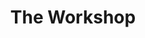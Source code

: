 ---
  title: The Workshop
  description: Furnishing the College with history
  latitude: -26.173035
  longitude: 28.074214
  cards:
    - poi-011-card-001.md
    - poi-011-card-002.md
    - poi-011-card-003.md
    - poi-011-card-004.md
    - poi-011-card-005.md
    - poi-011-card-006.md
    - poi-011-card-007.md
    - poi-011-card-008.md
  themes:
    - Brothers today at Sacred Heart
    - Ethos
    - College Characters
    - Alumni
    - Grounds and Buildings
    - Traditions and Innovations
    - Stories
---